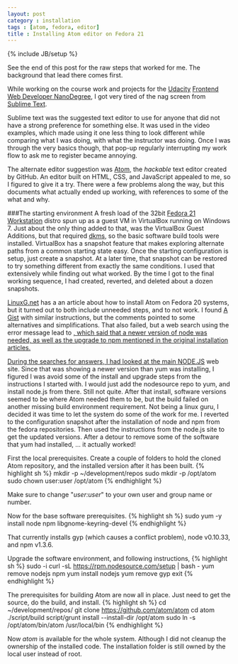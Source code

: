 ```yaml
---
layout: post
category : installation
tags : [atom, fedora, editor]
title : Installing Atom editor on Fedora 21
---
```

{% include JB/setup %}

See the end of this post for the raw steps that worked for me.  The background
that lead there comes first.

While working on the course work and projects for the <a
href="https://www.udacity.com/">Udacity</a> <a
href="https://www.udacity.com/course/nd001">Frontend Web Developer
NanoDegree</a>, I got very tired of the nag screen from <a
href="http://www.sublimetext.com/">Sublime Text</a>.

Sublime text was the suggested text editor to use for anyone that did not have a
strong preference for something else.  It was used in the video examples, which
made using it one less thing to look different while comparing what I was doing,
with what the instructor was doing.  Once I was through the very basics though,
that pop-up regularly interrupting my work flow to ask me to register became
annoying.

The alternate editor suggestion was <a href="https://atom.io/">Atom</a>, the
*hackable* text editor created by GitHub.  An editor built on HTML, CSS, and
JavaScript appealed to me, so I figured to give it a try.  There were a few
problems along the way, but this documents what actually ended up working, with
references to some of the what and why.

###The starting environment
A fresh load of the 32bit <a href="https://getfedora.org/">Fedora 21
Workstation</a> distro spun up as a guest VM in VirtualBox running on Windows 7.
Just about the only thing added to that, was the VirtualBox Guest Additions, but
that required <a href="http://linux.die.net/man/8/dkms">dkms</a>, so the basic
software build tools were installed.  VirtualBox has a snapshot feature that
makes exploring alternate paths from a common starting state easy.  Once the
starting configuration is setup, just create a snapshot.  At a later time, that
snapshot can be restored to try something different from exactly the same
conditions.  I used that extensively while finding out what worked.  By the time
I got to the final working sequence, I had created, reverted, and deleted about
a dozen snapshots.

<a
href="http://linuxg.net/how-to-install-atom-0-124-0-on-fedora-20-systems/">LinuxG.net</a>
has a an article about how to install Atom on Fedora 20 systems, but it turned
out to both include unneeded steps, and to not work. I found <a
href="https://gist.github.com/mojavelinux/225d01e621f467db1c75">A Gist</a> with
similar instructions, but the comments pointed to some alternatives and
simplifications.  That also failed, but a web search using the error message
lead to <a href="https://github.com/atom/atom/issues/4285">, which said that a
newer version of node was needed, as well as the upgrade to npm mentioned in the
original installation articles.

During the searches for answers, I had looked at the main <a
href="http://nodejs.org/">NODE.JS</a> web site.  Since that was showing a newer
version than yum was installing, I figured I was avoid some of the install and
upgrade steps from the instructions I started with.  I would just add the
nodesource repo to yum, and install node.js from there.  Still not quite.  After
that install, software versions seemed to be where Atom needed them to be, but
the build failed on another missing build environment requirement.  Not being a
linux guru, I decided it was time to let the system do some of the work for me.
I reverted to the configuration snapshot after the installation of node and npm
from the fedora repositories.  Then used the instructions from the node.js site
to get the updated versions.  After a detour to remove some of the software that
yum had installed, … it actually worked!

First the local prerequisites.  Create a couple of folders to hold the cloned
Atom repository, and the installed version after it has been built.
{% highlight sh %}
mkdir -p ~/development/repos
sudo mkdir -p /opt/atom
sudo chown user:user /opt/atom
{% endhighlight %}

Make sure to change "*user:user*" to your own user and group name or number.

Now for the base software prerequisites.
{% highlight sh %}
sudo yum -y install node npm libgnome-keyring-devel
{% endhighlight %}

That currently installs gyp (which causes a conflict problem), node v0.10.33,
and npm v1.3.6.

Upgrade the software environment, and following instructions,
{% highlight sh %}
sudo -i
curl -sL https://rpm.nodesource.com/setup | bash -
yum remove nodejs npm
yum install nodejs
yum remove gyp
exit
{% endhighlight %}

The prerequisites for building Atom are now all in place.  Just need to get the
source, do the build, and install.
{% highlight sh %}
cd ~/development/repos/
git clone https://github.com/atom/atom
cd atom
./script/build
script/grunt install --install-dir /opt/atom
sudo ln -s /opt/atom/bin/atom /usr/local/bin
{% endhighlight %}

Now *atom* is available for the whole system.  Although I did not cleanup the
ownership of the installed code.  The installation folder is still owned by the
local user instead of root.
